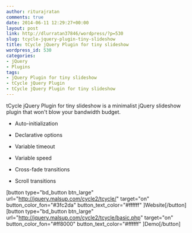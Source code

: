 ```yaml
---
author: riturajratan
comments: true
date: 2014-06-11 12:29:27+00:00
layout: post
link: http://dlurratan37846/wordpress/?p=530
slug: tcycle-jquery-plugin-tiny-slideshow
title: tCycle jQuery Plugin for tiny slideshow
wordpress_id: 530
categories:
- jQuery
- Plugins
tags:
- jQuery Plugin for tiny slideshow
- tCycle jQuery Plugin
- tCycle jQuery Plugin for tiny slideshow
---
```


tCycle jQuery Plugin for tiny slideshow is a minimalist jQuery slideshow plugin that won't blow your bandwidth budget.



	
  * Auto-initialization

	
  * Declarative options

	
  * Variable timeout

	
  * Variable speed

	
  * Cross-fade transitions

	
  * Scroll transitions


[button type="bd_button btn_large" url="http://jquery.malsup.com/cycle2/tcycle/" target="on" button_color_fon="#3fc2da" button_text_color="#ffffff" ]Website[/button]  [button type="bd_button btn_large" url="http://jquery.malsup.com/cycle2/tcycle/basic.php" target="on" button_color_fon="#ff8000" button_text_color="#ffffff" ]Demo[/button]
